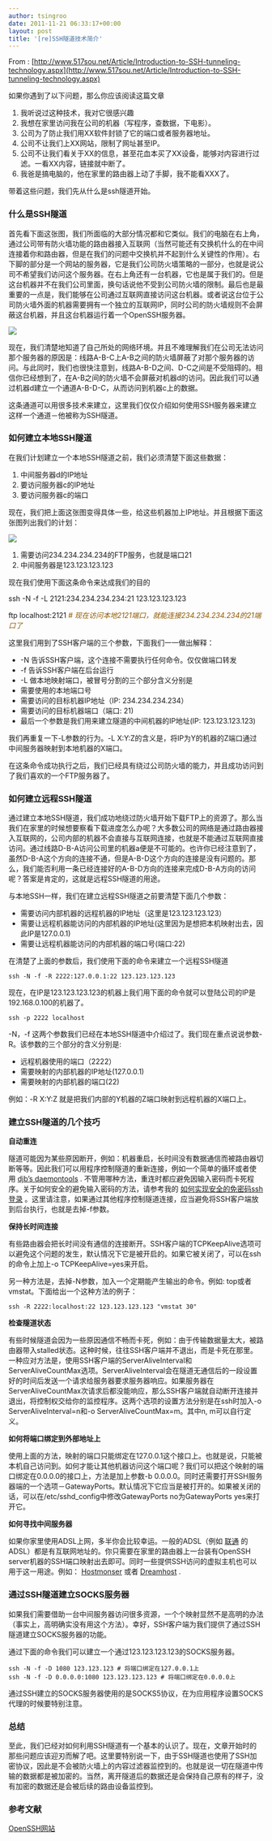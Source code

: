 ```yaml
---
author: tsingroo
date: 2011-11-21 06:33:17+00:00
layout: post
title: '[re]SSH隧道技术简介'
---
```


From : [http://www.517sou.net/Article/Introduction-to-SSH-tunneling-technology.aspx](http://www.517sou.net/Article/Introduction-to-SSH-tunneling-technology.aspx)


如果你遇到了以下问题，那么你应该阅读这篇文章
  1. 我听说过这种技术，我对它很感兴趣
  2. 我想在家里访问我在公司的机器（写程序，查数据，下电影）。
  3. 公司为了防止我们用XX软件封锁了它的端口或者服务器地址。
  4. 公司不让我们上XX网站，限制了网址甚至IP。
  5. 公司不让我们看关于XX的信息，甚至花血本买了XX设备，能够对内容进行过滤。一看XX内容，链接就中断了。
  6. 我爸是搞电脑的，他在家里的路由器上动了手脚，我不能看XXX了。

<!-- more -->带着这些问题，我们先从什么是ssh隧道开始。


### 什么是SSH隧道
首先看下面这张图，我们所面临的大部分情况都和它类似。我们的电脑在右上角，通过公司带有防火墙功能的路由器接入互联网（当然可能还有交换机什么的在中间连接着你和路由器，但是在我们的问题中交换机并不起到什么关键性的作用）。右下脚的部分是一个网站的服务器，它是我们公司防火墙策略的一部分，也就是说公司不希望我们访问这个服务器。在右上角还有一台机器，它也是属于我们的。但是这台机器并不在我们公司里面，换句话说他不受到公司防火墙的限制。最后也是最重要的一点是，我们能够在公司通过互联网直接访问这台机器。或者说这台位于公司防火墙外面的机器需要拥有一个独立的互联网IP，同时公司的防火墙规则不会屏蔽这台机器，并且这台机器运行着一个OpenSSH服务器。

![](http://www.517sou.net/Attach/month_1109/9hc2dc_SSH-tunneling1.jpg)

现在，我们清楚地知道了自己所处的网络环境。并且不难理解我们在公司无法访问那个服务器的原因是：线路A-B-C上A-B之间的防火墙屏蔽了对那个服务器的访问。与此同时，我们也很快注意到，线路A-B-D之间、D-C之间是不受阻碍的。相信你已经想到了，在A-B之间的防火墙不会屏蔽对机器d的访问。因此我们可以通过机器d建立一个通道A-B-D-C，从而访问到机器c上的数据。

这条通道可以用很多技术来建立，这里我们仅仅介绍如何使用SSH服务器来建立这样一个通道－他被称为SSH隧道。


### 如何建立本地SSH隧道
在我们计划建立一个本地SSH隧道之前，我们必须清楚下面这些数据：
  1. 中间服务器d的IP地址
  2. 要访问服务器c的IP地址
  3. 要访问服务器c的端口

现在，我们把上面这张图变得具体一些，给这些机器加上IP地址。并且根据下面这张图列出我们的计划：

![](http://www.517sou.net/Attach/month_1109/u3oo6b_093424_2.jpg)

  1. 需要访问234.234.234.234的FTP服务，也就是端口21
  2. 中间服务器是123.123.123.123

现在我们使用下面这条命令来达成我们的目的

ssh -N -f -L 2121:234.234.234.234:21 123.123.123.123

ftp localhost:2121 <em><span style="color: #8f5902"># 现在访问本地2121端口，就能连接234.234.234.234的21端口了</span></em>

这里我们用到了SSH客户端的三个参数，下面我们一一做出解释：

  * -N 告诉SSH客户端，这个连接不需要执行任何命令。仅仅做端口转发
  * -f 告诉SSH客户端在后台运行
  * -L 做本地映射端口，被冒号分割的三个部分含义分别是
  * 需要使用的本地端口号
  * 需要访问的目标机器IP地址（IP: 234.234.234.234）
  * 需要访问的目标机器端口（端口: 21)
  * 最后一个参数是我们用来建立隧道的中间机器的IP地址(IP: 123.123.123.123)

我们再重复一下-L参数的行为。-L X:Y:Z的含义是，将IP为Y的机器的Z端口通过中间服务器映射到本地机器的X端口。

在这条命令成功执行之后，我们已经具有绕过公司防火墙的能力，并且成功访问到了我们喜欢的一个FTP服务器了。

### 如何建立远程SSH隧道
通过建立本地SSH隧道，我们成功地绕过防火墙开始下载FTP上的资源了。那么当我们在家里的时候想要察看下载进度怎么办呢？大多数公司的网络是通过路由器接入互联网的，公司内部的机器不会直接与互联网连接，也就是不能通过互联网直接访问。通过线路D-B-A访问公司里的机器a便是不可能的。也许你已经注意到了，虽然D-B-A这个方向的连接不通，但是A-B-D这个方向的连接是没有问题的。那么，我们能否利用一条已经连接好的A-B-D方向的连接来完成D-B-A方向的访问呢？答案是肯定的，这就是远程SSH隧道的用途。

与本地SSH一样，我们在建立远程SSH隧道之前要清楚下面几个参数：
  * 需要访问内部机器的远程机器的IP地址（这里是123.123.123.123）
  * 需要让远程机器能访问的内部机器的IP地址(这里因为是想把本机映射出去，因此IP是127.0.0.1)
  * 需要让远程机器能访问的内部机器的端口号(端口:22)

在清楚了上面的参数后，我们使用下面的命令来建立一个远程SSH隧道

    ssh -N -f -R 2222:127.0.0.1:22 123.123.123.123

现在，在IP是123.123.123.123的机器上我们用下面的命令就可以登陆公司的IP是192.168.0.100的机器了。

    ssh -p 2222 localhost

-N，-f 这两个参数我们已经在本地SSH隧道中介绍过了。我们现在重点说说参数-R。该参数的三个部分的含义分别是:
  * 远程机器使用的端口（2222）
  * 需要映射的内部机器的IP地址(127.0.0.1)
  * 需要映射的内部机器的端口(22)

例如：-R X:Y:Z 就是把我们内部的Y机器的Z端口映射到远程机器的X端口上。


### 建立SSH隧道的几个技巧
**自动重连**

隧道可能因为某些原因断开，例如：机器重启，长时间没有数据通信而被路由器切断等等。因此我们可以用程序控制隧道的重新连接，例如一个简单的循环或者使用 [djb’s daemontools](http://cr.yp.to/daemontools.html) . 不管用哪种方法，重连时都应避免因输入密码而卡死程序。关于如何安全的避免输入密码的方法，请参考我的 [如何实现安全的免密码ssh登录](http://blog.jianingy.com/node/73) 。这里请注意，如果通过其他程序控制隧道连接，应当避免将SSH客户端放到后台执行，也就是去掉-f参数。

**保持长时间连接**

有些路由器会把长时间没有通信的连接断开。SSH客户端的TCPKeepAlive选项可以避免这个问题的发生，默认情况下它是被开启的。如果它被关闭了，可以在ssh的命令上加上-o TCPKeepAlive=yes来开启。

另一种方法是，去掉-N参数，加入一个定期能产生输出的命令。例如: top或者vmstat。下面给出一个这种方法的例子：

    ssh -R 2222:localhost:22 123.123.123.123 "vmstat 30"

**检查隧道状态**

有些时候隧道会因为一些原因通信不畅而卡死，例如：由于传输数据量太大，被路由器带入stalled状态。这种时候，往往SSH客户端并不退出，而是卡死在那里。一种应对方法是，使用SSH客户端的ServerAliveInterval和ServerAliveCountMax选项。ServerAliveInterval会在隧道无通信后的一段设置好的时间后发送一个请求给服务器要求服务器响应。如果服务器在ServerAliveCountMax次请求后都没能响应，那么SSH客户端就自动断开连接并退出，将控制权交给你的监控程序。这两个选项的设置方法分别是在ssh时加入-o ServerAliveInterval=n和-o ServerAliveCountMax=m。其中n, m可以自行定义。

**如何将端口绑定到外部地址上**

使用上面的方法，映射的端口只能绑定在127.0.0.1这个接口上。也就是说，只能被本机自己访问到。如何才能让其他机器访问这个端口呢？我们可以把这个映射的端口绑定在0.0.0.0的接口上，方法是加上参数-b 0.0.0.0。同时还需要打开SSH服务器端的一个选项－GatewayPorts。默认情况下它应当是被打开的。如果被关闭的话，可以在/etc/sshd_config中修改GatewayPorts no为GatewayPorts yes来打开它。

**如何寻找中间服务器**

如果你家里使用ADSL上网，多半你会比较幸运。一般的ADSL（例如 [联通](http://www.chinaunicom.com/) 的ADSL）都是有互联网地址的。你只需要在家里的路由器上一台装有OpenSSH server机器的SSH端口映射出去即可。同时一些提供SSH访问的虚拟主机也可以用于这一用途。例如： [Hostmonser](http://www.hostmonster.com/) 或者 [Dreamhost](http://www.dreamhost.com/) .


### 通过SSH隧道建立SOCKS服务器


如果我们需要借助一台中间服务器访问很多资源，一个个映射显然不是高明的办法（事实上，高明确实没有用这个方法）。幸好，SSH客户端为我们提供了通过SSH隧道建立SOCKS服务器的功能。

通过下面的命令我们可以建立一个通过123.123.123.123的SOCKS服务器。

    ssh -N -f -D 1080 123.123.123 # 将端口绑定在127.0.0.1上
    ssh -N -f -D 0.0.0.0:1080 123.123.123.123 # 将端口绑定在0.0.0.0上

通过SSH建立的SOCKS服务器使用的是SOCKS5协议，在为应用程序设置SOCKS代理的时候要特别注意。


### 总结
至此，我们已经对如何利用SSH隧道有一个基本的认识了。现在，文章开始时的那些问题应该迎刃而解了吧。这里要特别说一下，由于SSH隧道也使用了SSH加密协议，因此是不会被防火墙上的内容过滤器监控到的。也就是说一切在隧道中传输的数据都是被加密的。当然，离开隧道后的数据还是会保持自己原有的样子，没有加密的数据还是会被后续的路由设备监控到。


### 参考文献
[OpenSSH网站](http://www.openssh.com/)
